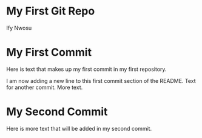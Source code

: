 My First Git Repo
================
Ify Nwosu

# My First Commit

Here is text that makes up my first commit in my first repository.

I am now adding a new line to this first commit section of the README.
Text for another commit. More text.

# My Second Commit

Here is more text that will be added in my second commit.
